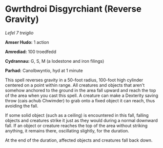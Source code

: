 # Gwrthdroi Disgyrchiant (Reverse Gravity)

*Lefel 7 treiglio*

**Amser Hudo:** 1 action

**Amrediad:** 100 troedfedd

**Cydrannau:** G, S, M (a lodestone and iron filings)

**Parhad:** Canolbwyntio, hyd at 1 minute

This spell reverses gravity in a 50-foot radius, 100-foot high cylinder centered on a point within range. All creatures and objects that aren't somehow anchored to the ground in the area fall upward and reach the top of the area when you cast this spell. A creature can make a Dexterity saving throw (cais achub Chwimder) to grab onto a fixed object it can reach, thus avoiding the fall.

If some solid object (such as a ceiling) is encountered in this fall, falling objects and creatures strike it just as they would during a normal downward fall. If an object or creature reaches the top of the area without striking anything, it remains there, oscillating slightly, for the duration.

At the end of the duration, affected objects and creatures fall back down.